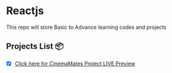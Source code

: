 # Reactjs
This repo will store Basic to Advance learning codes and projects


## Projects List 📦

- [x] [Click here for CinemaMates Project LIVE Preview](https://cinemamates.netlify.app/)

